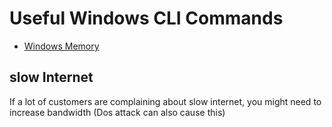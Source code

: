 # Useful Windows CLI Commands 

- [Windows Memory](##windows-memory)

## slow Internet
If a lot of customers are complaining about slow internet, you might need to increase bandwidth (Dos attack can also cause this)
